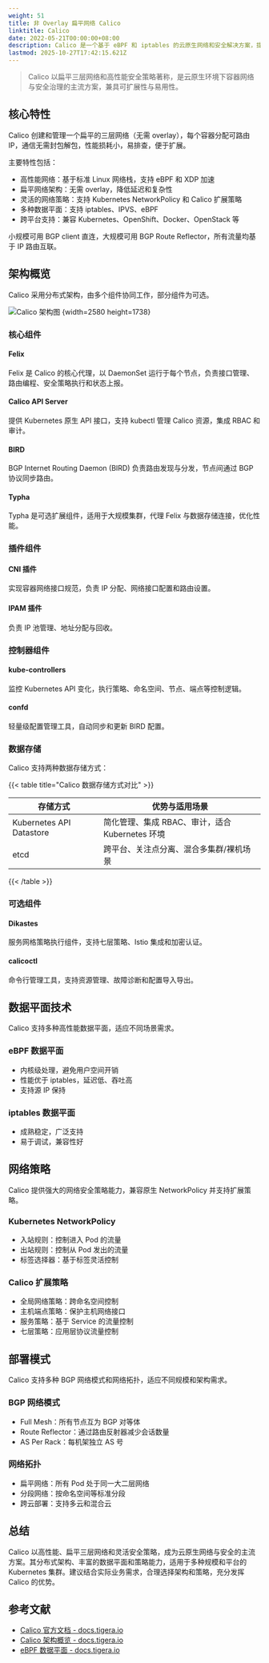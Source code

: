 ```yaml
---
weight: 51
title: 非 Overlay 扁平网络 Calico
linktitle: Calico
date: 2022-05-21T00:00:00+08:00
description: Calico 是一个基于 eBPF 和 iptables 的云原生网络和安全解决方案，提供扁平三层网络架构，支持灵活的网络策略和高性能容器网络互联。
lastmod: 2025-10-27T17:42:15.621Z
---
```


> Calico 以扁平三层网络和高性能安全策略著称，是云原生环境下容器网络与安全治理的主流方案，兼具可扩展性与易用性。

## 核心特性

Calico 创建和管理一个扁平的三层网络（无需 overlay），每个容器分配可路由 IP，通信无需封包解包，性能损耗小，易排查，便于扩展。

主要特性包括：

- 高性能网络：基于标准 Linux 网络栈，支持 eBPF 和 XDP 加速
- 扁平网络架构：无需 overlay，降低延迟和复杂性
- 灵活的网络策略：支持 Kubernetes NetworkPolicy 和 Calico 扩展策略
- 多种数据平面：支持 iptables、IPVS、eBPF
- 跨平台支持：兼容 Kubernetes、OpenShift、Docker、OpenStack 等

小规模可用 BGP client 直连，大规模可用 BGP Route Reflector，所有流量均基于 IP 路由互联。

## 架构概览

Calico 采用分布式架构，由多个组件协同工作，部分组件为可选。

![Calico 架构图](https://assets.jimmysong.io/images/book/kubernetes-handbook/networking/calico/calico-architecture.webp)
{width=2580 height=1738}

### 核心组件

#### Felix

Felix 是 Calico 的核心代理，以 DaemonSet 运行于每个节点，负责接口管理、路由编程、安全策略执行和状态上报。

#### Calico API Server

提供 Kubernetes 原生 API 接口，支持 kubectl 管理 Calico 资源，集成 RBAC 和审计。

#### BIRD

BGP Internet Routing Daemon (BIRD) 负责路由发现与分发，节点间通过 BGP 协议同步路由。

#### Typha

Typha 是可选扩展组件，适用于大规模集群，代理 Felix 与数据存储连接，优化性能。

### 插件组件

#### CNI 插件

实现容器网络接口规范，负责 IP 分配、网络接口配置和路由设置。

#### IPAM 插件

负责 IP 池管理、地址分配与回收。

### 控制器组件

#### kube-controllers

监控 Kubernetes API 变化，执行策略、命名空间、节点、端点等控制逻辑。

#### confd

轻量级配置管理工具，自动同步和更新 BIRD 配置。

### 数据存储

Calico 支持两种数据存储方式：

{{< table title="Calico 数据存储方式对比" >}}

| 存储方式                  | 优势与适用场景                                   |
|---------------------------|--------------------------------------------------|
| Kubernetes API Datastore  | 简化管理、集成 RBAC、审计，适合 Kubernetes 环境  |
| etcd                      | 跨平台、关注点分离、混合多集群/裸机场景          |

{{< /table >}}

### 可选组件

#### Dikastes

服务网格策略执行组件，支持七层策略、Istio 集成和加密认证。

#### calicoctl

命令行管理工具，支持资源管理、故障诊断和配置导入导出。

## 数据平面技术

Calico 支持多种高性能数据平面，适应不同场景需求。

### eBPF 数据平面

- 内核级处理，避免用户空间开销
- 性能优于 iptables，延迟低、吞吐高
- 支持源 IP 保持

### iptables 数据平面

- 成熟稳定，广泛支持
- 易于调试，兼容性好

## 网络策略

Calico 提供强大的网络安全策略能力，兼容原生 NetworkPolicy 并支持扩展策略。

### Kubernetes NetworkPolicy

- 入站规则：控制进入 Pod 的流量
- 出站规则：控制从 Pod 发出的流量
- 标签选择器：基于标签灵活控制

### Calico 扩展策略

- 全局网络策略：跨命名空间控制
- 主机端点策略：保护主机网络接口
- 服务策略：基于 Service 的流量控制
- 七层策略：应用层协议流量控制

## 部署模式

Calico 支持多种 BGP 网络模式和网络拓扑，适应不同规模和架构需求。

### BGP 网络模式

- Full Mesh：所有节点互为 BGP 对等体
- Route Reflector：通过路由反射器减少会话数量
- AS Per Rack：每机架独立 AS 号

### 网络拓扑

- 扁平网络：所有 Pod 处于同一大二层网络
- 分段网络：按命名空间等标准分段
- 跨云部署：支持多云和混合云

## 总结

Calico 以高性能、扁平三层网络和灵活安全策略，成为云原生网络与安全的主流方案。其分布式架构、丰富的数据平面和策略能力，适用于多种规模和平台的 Kubernetes 集群。建议结合实际业务需求，合理选择架构和策略，充分发挥 Calico 的优势。

## 参考文献

- [Calico 官方文档 - docs.tigera.io](https://docs.tigera.io/calico/latest/)
- [Calico 架构概览 - docs.tigera.io](https://docs.tigera.io/calico/latest/reference/architecture/overview)
- [eBPF 数据平面 - docs.tigera.io](https://docs.tigera.io/calico/latest/operations/ebpf/)
